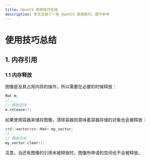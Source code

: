 ```yaml
---
title: OpenCV 使用技巧总结
description: 本文总结了一些 OpenCV 使用技巧，便于参考
---
```


# 使用技巧总结

## 1. 内存引用

### 1.1 内存释放

图像是及其占用内存的操作，所以需要在必要的时候释放：

```cpp
Mat m;
// ...
// 释放空间
m.release();
```

如果使用容器来储存图像，清除容器则意味着容器存储的对象也会被释放：

```cpp
std::vector<cv::Mat> my_vector;
// ...
// 释放空间
my_vector.clear();
```

注意，当还有图像的引用未被释放时，图像所申请的空间也不会被释放。
